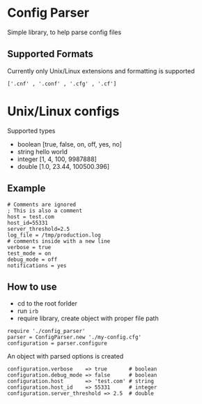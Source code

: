 Config Parser
===========
Simple library, to help parse config files

Supported Formats
-----------------
Currently only Unix/Linux extensions and formatting is supported
```
['.cnf' , '.conf' , '.cfg' , '.cf']
```
Unix/Linux configs
==================
Supported types
* boolean  [true, false, on, off, yes, no]
* string   hello world
* integer  [1, 4, 100, 9987888]
* double   [1.0, 23.44, 100500.396]

Example
-------
```
# Comments are ignored
; This is also a comment
host = test.com
host_id=55331
server_threshold=2.5
log_file = /tmp/production.log
# comments inside with a new line
verbose = true
test_mode = on
debug_mode = off
notifications = yes
```
How to use
-----------------
* cd to the root forlder
* run `irb`
* require library, create object with proper file path
```
require './config_parser'
parser = ConfigParser.new './my-config.cfg'
configuration = parser.configure
```
An object with parsed options is created
```
configuration.verbose    => true       # boolean
configuration.debug_mode => false      # boolean
configuration.host       => 'test.com' # string
configuration.host_id    => 55331      # integer
configuration.server_threshold => 2.5  # double
```
